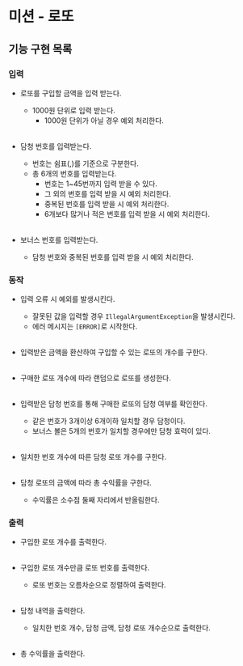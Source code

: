 # 미션 - 로또

## 기능 구현 목록

### 입력

- 로또를 구입할 금액을 입력 받는다.
  - 1000원 단위로 입력 받는다.
    - 1000원 단위가 아닐 경우 예외 처리한다.
    </br></br>

- 담청 번호를 입력받는다.
  - 번호는 쉼표(,)를 기준으로 구분한다.
  - 총 6개의 번호를 입력받는다.
    - 번호는 1~45번까지 입력 받을 수 있다.
    - 그 외의 번호를 입력 받을 시 예외 처리한다.
    - 중복된 번호를 입력 받을 시 예외 처리한다.
    - 6개보다 많거나 적은 번호를 입력 받을 시 예외 처리한다.
    </br></br>

- 보너스 번호를 입력받는다.
  - 담청 번호와 중복된 번호를 입력 받을 시 예외 처리한다.

### 동작

- 입력 오류 시 예외를 발생시킨다.
    - 잘못된 값을 입력할 경우 ``IllegalArgumentException``을 발생시킨다.
    - 에러 메시지는 ``[ERROR]``로 시작한다.
      </br></br>

- 입력받은 금액을 환산하여 구입할 수 있는 로또의 개수를 구한다.
  </br></br>

- 구매한 로또 개수에 따라 랜덤으로 로또를 생성한다.
  </br></br>

- 입력받은 담청 번호를 통해 구매한 로또의 담청 여부를 확인한다. 
  - 같은 번호가 3개이상 6개이하 일치할 경우 담청이다.
  - 보너스 볼은 5개의 번호가 일치할 경우에만 담청 효력이 있다.
    </br></br>

- 일치한 번호 개수에 따른 담청 로또 개수를 구한다.
</br></br>

- 담청 로또의 금액에 따라 총 수익률을 구한다.
  - 수익률은 소수점 둘째 자리에서 반올림한다.

### 출력

- 구입한 로또 개수를 출력한다.
  </br></br>
- 구입한 로또 개수만큼 로또 번호를 출력한다.
  - 로또 번호는 오름차순으로 정렬하여 출력한다.
    </br></br>

- 담청 내역을 출력한다.
  - 일치한 번호 개수, 담청 금액, 담청 로또 개수순으로 출력한다.
    </br></br>

- 총 수익률을 출력한다.